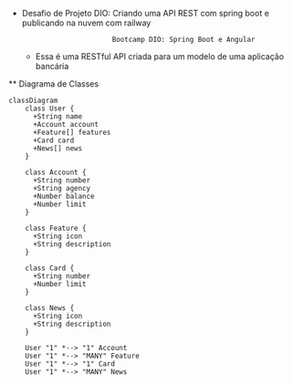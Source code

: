 * Desafio de Projeto DIO: Criando uma API REST com spring boot e publicando na nuvem com railway

                            Bootcamp DIO: Spring Boot e Angular

  - Essa é uma RESTful API criada para um modelo de uma aplicação bancária
    

 ** Diagrama de Classes

```mermaid
classDiagram
    class User {
      +String name
      +Account account
      +Feature[] features
      +Card card
      +News[] news
    }

    class Account {
      +String number
      +String agency
      +Number balance
      +Number limit
    }

    class Feature {
      +String icon
      +String description
    }

    class Card {
      +String number
      +Number limit
    }

    class News {
      +String icon
      +String description
    }

    User "1" *--> "1" Account
    User "1" *--> "MANY" Feature
    User "1" *--> "1" Card
    User "1" *--> "MANY" News
